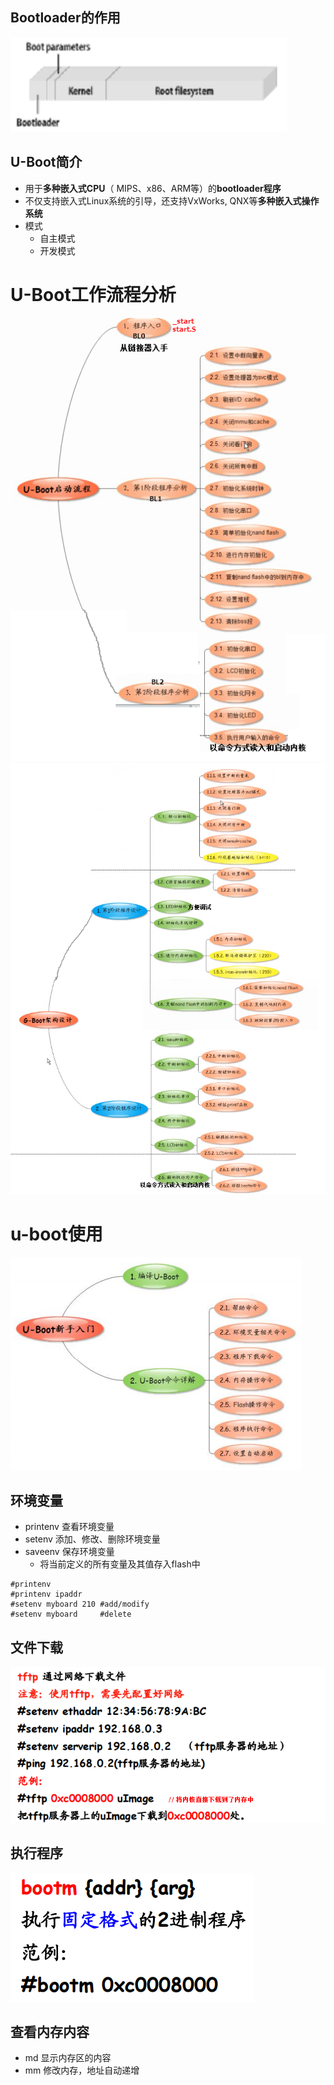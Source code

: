 ## Bootloader的作用
![](../photo/Pasted%20image%2020230422184024.png)

## U-Boot简介
- 用于**多种嵌入式CPU**（ MIPS、x86、ARM等）的**bootloader程序**
- 不仅支持嵌入式Linux系统的引导，还支持VxWorks, QNX等**多种嵌入式操作系统**
- 模式
	- 自主模式
	- 开发模式

# U-Boot工作流程分析

![](../photo/Pasted%20image%2020230428183638.png)
![](../photo/Pasted%20image%2020230428183749.png)

# u-boot使用
![](../photo/Pasted%20image%2020230502101818.png)
## 环境变量
- printenv 查看环境变量
- setenv 添加、修改、删除环境变量
- saveenv 保存环境变量
	- 将当前定义的所有变量及其值存入flash中
```
#printenv
#printenv ipaddr
#setenv myboard 210	#add/modify
#setenv myboard  	#delete
```
## 文件下载
![](../photo/Pasted%20image%2020230502102640.png)

## 执行程序
![](../photo/Pasted%20image%2020230502102726.png)

## 查看内存内容
- md 显示内存区的内容
- mm 修改内存，地址自动递增

